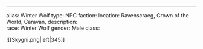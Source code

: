 ---
alias: Winter Wolf
type: NPC 
faction: 
location: Ravenscraeg, Crown of the World, Caravan, 
description:  
race: Winter Wolf
gender: Male
class: 

![[Skygni.png|left|345]]

